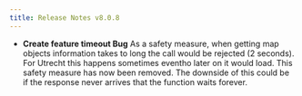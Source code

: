 ```yaml
---
title: Release Notes v8.0.8
---
```


* **Create feature timeout Bug** As a safety measure, when getting map objects information takes to long the call would be rejected (2 seconds). For Utrecht this happens sometimes eventho later on it would load. This safety measure has now been removed. The downside of this could be if the response never arrives that the function waits forever.